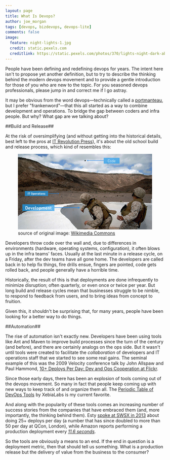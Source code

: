 ```yaml
---
layout: page
title: What Is Devops?
author: joe_morgan
tags: [devops, bizdevops, devops-lite]
comments: false
image:
  feature: night-lights-1.jpg
  credit: static.pexels.com
  creditlink: https://static.pexels.com/photos/370/lights-night-dark-abstract.jpeg
---
```


People have been defining and redefining devops for years. The intent here isn't to propose yet another definition, but to try to describe the thinking behind the modern devops movement and to provide a gentle introduction for those of you who are new to the topic. For you seasoned devops professionals, please jump in and correct me if I go astray.

It may be obvious from the word devops&mdash;technically called a <a href="https://en.wikipedia.org/wiki/Portmanteau" target="_blank" title="Wikipedia">portmanteau</a>, but I prefer "frankenword"&mdash;that this all started as a way to combine development and operations. To bridge the gap between coders and infra people. But why? What gap are we talking about?

##Build and Release##

At the risk of oversimplifying (and without getting into the historical details, best left to the pros at <a href="http://itrevolution.com/the-history-of-devops/" target="_blank" title="IT Revolution Press">IT Revolution Press</a>), it's about the old school build and release process, which kind of resembles this:
<figure>
	<img src="/images/build-and-release.jpg" alt="Soldiers (developers) throwing a hand grenade (code) over a wall at a target (IT operations)" />
	<figcaption>
		source of original image: <a href="https://upload.wikimedia.org/wikipedia/commons/e/e8/US_Navy_080123-F-1644L-044_A_Marine_assigned_to_the_3rd_Low_Altitude_Air_Defense_Battalion,_throws_a_M-67_Fragment_Grenade_at_the_firing_range.jpg" title="Wikimedia Commons">Wikimedia Commons</a>
	</figcaption>
</figure>

Developers throw code over the wall and, due to differences in environments (hardware, operating systems, configuration), it  often blows up in the infra teams' faces. Usually at the last minute in a release cycle, on a Friday, after the dev teams have all gone home. The developers are called back in to help fix things, fire drills ensue, fingers are pointed, code gets rolled back, and people generally have a horrible time.

Historically, the result of this is that deployments are done infrequently to minimize disruption; often quarterly, or even once or twice per year. But long build and release cycles mean that businesses struggle to be nimble, to respond to feedback from users, and to bring ideas from concept to fruition.

Given this, it shouldn't be surprising that, for many years, people have been looking for a better way to do things.

##Automation##

The rise of automation isn't exactly new. Developers have been using tools like Ant and Maven to improve build processes since the turn of the century (and before), and there are certainly analogs on the ops side. But it wasn't until tools were created to facilitate the *collaboration* of developers and IT operations staff that we started to see some real gains. The seminal example of this was the 2009 Velocity conference talk by John Allspaw and Paul Hammond, <a href="https://www.youtube.com/watch?v=LdOe18KhtT4" target="_blank" title="10+ Deploys Per Day: Dev and Ops Cooperation at Flickr">10+ Deploys Per Day: Dev and Ops Cooperation at Flickr</a>.

Since those early days, there has been an explosion of tools coming out of the devops movement. So many in fact that people keep coming up with new ways to keep track of and organize them all. The <a href="https://xebialabs.com/periodic-table-of-devops-tools/" target="_blank" title="Periodic Table of DevOps Tools">Periodic Table of DevOps Tools</a> by XebiaLabs is my current favorite.

And along with the popularity of these tools comes an increasing number of success stories from the companies that have embraced them (and, more importantly, the thinking behind them). Esty <a href="http://www.slideshare.net/beamrider9/continuous-deployment-at-etsy-a-tale-of-two-approaches" target="_blank" title="Continuous Deployment at Esty: A Tale of Two Approaches (on slideshare)">spoke at SWSX in 2013</a> about doing 25+ deploys per day (a number that has since doubled to more than 50 per day at QCon, London), while Amazon reports performing a production deployment every *<a href="https://www.youtube.com/watch?v=dxk8b9rSKOo&amp;feature=youtu.be&amp;t=10m8s" target="_blank" title="Velocity 2011: Jon Jenkins, &quot;Velocity Culture&quot;">11.6 seconds</a>*.

So the tools are obviously a means to an end. If the end in question is a deployment metric, then that should tell us something. What is a production release but the delivery of value from the business to the consumer?




<!-- bizdevops came up as early as 2012

1. To provide a brief introduction of devops, setting up the commonly accepted view of devops as automation of operations tasks and the cooperation of development and operations
2. To challenge and that definition by getting at the heart of what such automation seeks to accomplish
3. To ultimately broaden that definition to align better with the underlying principles of the devops movement
4. To hypothesize some of the types of applications that devops thought can have in other areas of business and life
5. To invite the audience to participate in the conversation, in the post comments and even by contributing to the github repo for the blog (link to the submit a post page)
6. References for further learning -->
